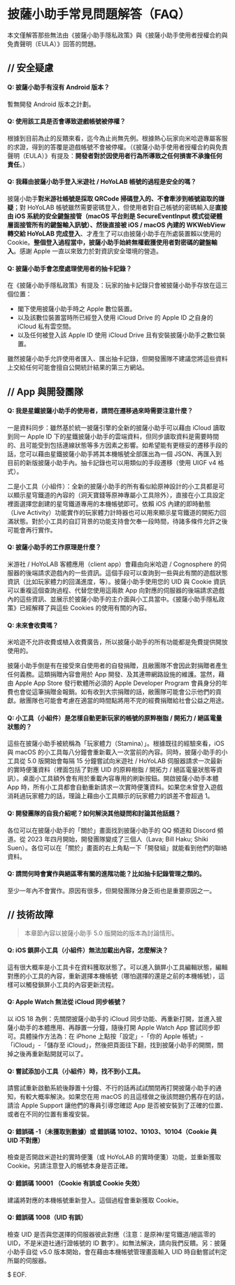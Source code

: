 # 披薩小助手常見問題解答（FAQ）

本文僅解答那些無法由《披薩小助手隱私政策》與《披薩小助手使用者授權合約與免責聲明（EULA）》回答的問題。

## // 安全疑慮

#### Q: 披薩小助手有沒有 Android 版本？

暫無開發 Android 版本之計劃。

#### Q: 使用該工具是否會導致遊戲帳號被停權？

根據到目前為止的反饋來看，迄今為止尚無先例。根據熱心玩家向米哈遊專屬客服的求證，得到的答覆是遊戲帳號不會被停權。（《披薩小助手使用者授權合約與免責聲明（EULA）》有提及：**開發者對於因使用者行為所導致之任何損害不承擔任何責任**。）

#### Q: 我藉由披薩小助手登入米遊社 / HoYoLAB 帳號的過程是安全的嗎？

披薩小助手**對米游社帳號是採取 QRCode 掃碼登入的、不會牽涉到帳號盜取的嫌疑**；對 HoYoLAB 帳號雖然需要密碼登入，但使用者對自己帳號的密碼輸入是**直接由 iOS 系統的安全鍵盤接管（macOS 平台則是 SecureEventInput 模式從硬體層面接管所有的鍵盤輸入訊號）、然後直接被 iOS / macOS 內建的 WKWebView 轉交給 HoYoLAB 完成登入**、才產生了可以由披薩小助手在所處裝置賴以使用的 Cookie。**整個登入過程當中，披薩小助手始終無權截獲使用者對密碼的鍵盤輸入**。感謝 Apple 一直以來致力於對資訊安全環境的營造。

#### Q: 披薩小助手會怎麼處理使用者的抽卡記錄？

在《披薩小助手隱私政策》有提及：玩家的抽卡記錄只會被披薩小助手存放在這三個位置：

- 閣下使用披薩小助手時之 Apple 數位裝置。
- 以及該數位裝置當時所已經登入使用 iCloud Drive 的 Apple ID 之自身的 iCloud 私有雲空間。
- 以及任何被登入該 Apple ID 使用 iCloud Drive 且有安裝披薩小助手之數位裝置。

雖然披薩小助手允許使用者匯入、匯出抽卡記錄，但開發團隊不建議您將這些資料上交給任何可能會擅自公開統計結果的第三方網站。

## // App 與開發團隊

#### Q: 我是星鐵披薩小助手的使用者，請問在遷移過來時需要注意什麼？

一是資料同步：雖然基於統一披薩引擎的全新的披薩小助手可以藉由 iCloud 讀取到同一 Apple ID 下的星鐵披薩小助手的雲端資料，但同步讀取資料是需要時間的、且可能受到包括連線狀態等多方因素之影響。如希望能有更穩妥的遷移手段的話，您可以藉由星鐵披薩小助手將其本機帳號全部匯出為一個 JSON、再匯入到目前的新版披薩小助手內。抽卡記錄也可以用類似的手段遷移（使用 UIGF v4 格式）。

二是小工具（小組件）：全新的披薩小助手的所有看似給原神設計的小工具都是可以顯示星穹鐵道的內容的（洞天寶錢等原神專屬小工具除外），直接在小工具設定裡面選擇您創建的星穹鐵道專用的本機帳號即可。依賴 iOS 內建的即時動態（Live Activity）功能實作的玩家體力計時器也可以用來顯示星穹鐵道的開拓力回滿狀態。對於小工具的自訂背景的功能支持會欠奉一段時間，待諸多條件允許之後可能會再行實作。

#### Q: 披薩小助手的工作原理是什麼？

米游社 / HoYoLAB 客體應用（client app）會藉由向米哈遊 / Cognosphere 的伺服器的後端請求遊戲內的一些資訊。這個手段可以查詢到一些與此有關的遊戲狀態資訊（比如玩家體力的回滿進度，等）。披薩小助手使用您的 UID 與 Cookie 資訊可以重複這個查詢過程、代替您使用這兩款 App 向對應的伺服器的後端請求遊戲內的這些資訊、並展示於披薩小助手的主介面與小工具當中。《披薩小助手隱私政策》已經解釋了與這些 Cookies 的使用有關的內容。

#### Q: 未來會收費嗎？

米哈遊不允許收費或植入收費廣告，所以披薩小助手的所有功能都是免費提供開放使用的。

披薩小助手倒是有在接受來自使用者的自發捐贈，且敝團隊不會因此對捐贈者產生任何義務。這類捐贈內容會用於 App 開發、及其連帶網路設施的維護。當然，藉由 Apple App Store 發行軟體所必須的 Apple Developer Program 會員身分的年費也會從這筆捐贈金報銷。如有收到大宗捐贈的話，敝團隊可能會公示他們的貢獻。敝團隊也可能會考慮在適當的時間點將用不完的經費捐贈給社會公益之用途。

#### Q: 小工具（小組件）是怎樣自動更新玩家的帳號的原粹樹脂 / 開拓力 / 絕區電量狀態的？

這些在披薩小助手被統稱為「玩家體力（Stamina）」。根據既往的經驗來看，iOS 與 macOS 的小工具每八分鐘會重新載入一次當前的內容。同時，披薩小助手的小工具從 5.0 版開始會每隔 15 分鐘嘗試向米遊社 / HoYoLAB 伺服器請求一次最新的實時便箋資料（裡面包括了對應 UID 的原粹樹脂 / 開拓力 / 絕區電量狀態等資訊）。桌面小工具額外會有用於重載內容專用的刷新按鈕。開啟披薩小助手本體 App 時，所有小工具都會自動重新請求一次實時便箋資料。如果您未曾登入遊戲消耗過玩家體力的話，理論上藉由小工具顯示的玩家體力的誤差不會超過 1。

#### Q: 開發團隊的自我介紹呢？如何解決其他疑問和討論其他話題？

各位可以在披薩小助手的「關於」畫面找到披薩小助手的 QQ 頻道和 Discord 頻道。從 2023 年四月開始，開發團隊變成了三個人（Lava; Bill Haku; Shiki Suen）。各位可以在「關於」畫面的右上角點一下「開發組」就能看到他們的聯絡資料。

#### Q: 請問何時會實作與絕區零有關的進階功能？比如抽卡記錄管理之類的。

至少一年內不會實作。原因有很多，但開發團隊分身乏術也是重要原因之一。

## // 技術故障

> 本章節內容以披薩小助手 5.0 版開始的版本為討論情形。

#### Q: iOS 鎖屏小工具（小組件）無法加載出內容，怎麼解決？

這有很大概率是小工具卡在資料獲取狀態了。可以進入鎖屏小工具編輯狀態，編輯對應的小工具的內容，重新選擇本機帳號（哪怕選擇的還是之前的本機帳號），這樣可以觸發鎖屏小工具的內容更新流程。

#### Q: Apple Watch 無法從 iCloud 同步帳號？

以 iOS 18 為例：先關閉披薩小助手的 iCloud 同步功能、再重新打開，並進入披薩小助手的本體應用、再靜置一分鐘，隨後打開 Apple Watch App 嘗試同步即可。具體操作方法為：在 iPhone 上點按「設定」-「你的 Apple 帳號」-「iCloud」-「儲存至 iCloud」，然後把頁面往下翻，找到披薩小助手的開關，關掉之後再重新點開就可以了。

#### Q: 嘗試添加小工具（小組件）時，找不到小工具。

請嘗試重新啟動系統後靜置十分鐘、不行的話再試試關閉再打開披薩小助手的通知，有較大概率解決。如果您在用 macOS 的且這樣做之後該問題仍舊存在的話，請洽 Apple Support 讓他們的專員引導您確認 App 是否被安裝到了正確的位置、或者在不同的位置有重複安裝。

#### Q: 錯誤碼 -1（未獲取到數據）或 錯誤碼 10102、10103、10104（Cookie 與 UID 不對應）

檢查是否開啟米遊社的實時便箋（或 HoYoLAB 的實時便箋）功能，並重新獲取 Cookie。另請注意登入的帳號本身是否正確。

#### Q: 錯誤碼 10001 （Cookie 有誤或 Cookie 失效）

建議將對應的本機帳號重新登入。這個過程會重新獲取 Cookie。

#### Q: 錯誤碼 1008（UID 有誤）

檢查 UID 是否與您選擇的伺服器彼此對應（注意：是原神/星穹鐵道/絕區零的UID，不是米遊社通行證帳號的 ID 數字）。如無法解決，請向我們反饋。另：披薩小助手自從 v5.0 版本開始，會在藉由本機帳號管理畫面輸入 UID 時自動嘗試判定所屬的伺服器。

$ EOF.
